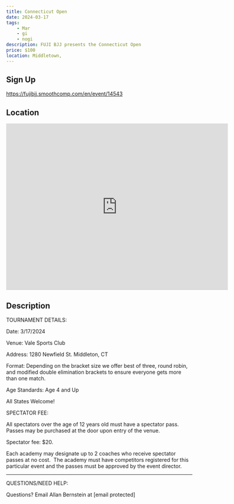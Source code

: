 ```yaml
---
title: Connecticut Open
date: 2024-03-17
tags:
    - Mar
    - gi 
    - nogi 
description: FUJI BJJ presents the Connecticut Open
price: $100
location: Middletown,
---
```

## Sign Up
https://fujibjj.smoothcomp.com/en/event/14543

## Location
<iframe src="https://www.google.com/maps/embed?pb=!1m18!1m12!1m3!1d12345.6789!2d-72.6744303!3d41.5947238!2m3!1f0!2f0!3f0!3m2!1i1024!2i768!4f13.1!3m3!1m2!1s0x0%3A0x0!2z41.5947238!5e0!3m2!1sen!2sus!4v1234567890" width="600" height="450" style="border:0;" allowfullscreen="" loading="lazy"></iframe>

## Description
TOURNAMENT DETAILS: 


Date: 3/17/2024


Venue: Vale Sports Club


Address: 1280 Newfield St. Middleton, CT


Format: Depending on the bracket size we offer best of three, round robin, and modified double elimination brackets to ensure everyone gets more than one match.


Age Standards: Age 4 and Up


All States Welcome!


SPECTATOR FEE:


All spectators over the age of 12 years old must have a spectator pass.  Passes may be purchased at the door upon entry of the venue.



Spectator fee: $20.



Each academy may designate up to 2 coaches who receive spectator passes at no cost.  The academy must have competitors registered for this particular event and the passes must be approved by the event director.


_______________________________________________________________________________


QUESTIONS/NEED HELP:


Questions? Email Allan Bernstein at [email protected]
